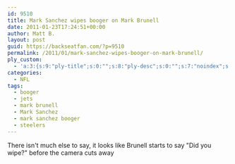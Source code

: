 ```yaml
---
id: 9510
title: Mark Sanchez wipes booger on Mark Brunell
date: 2011-01-23T17:24:51+00:00
author: Matt B.
layout: post
guid: https://backseatfan.com/?p=9510
permalink: /2011/01/mark-sanchez-wipes-booger-on-mark-brunell/
ply_custom:
  - 'a:3:{s:9:"ply-title";s:0:"";s:8:"ply-desc";s:0:"";s:7:"noindex";s:0:"";}'
categories:
  - NFL
tags:
  - booger
  - jets
  - mark brunell
  - Mark Sanchez
  - mark sanchez booger
  - steelers
---
```


<div class="entry">
  <p>
    There isn't much else to say, it looks like Brunell starts to say "Did you wipe?" before the camera cuts away
  </p>

  <p>
  </p>
</div>
